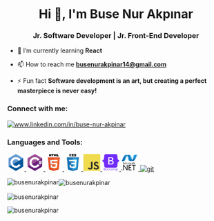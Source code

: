<h1 align="center">Hi 👋, I'm Buse Nur Akpınar</h1>
<h3 align="center">Jr. Software Developer | Jr. Front-End Developer</h3>


- 🌱 I’m currently learning **React**

- 📫 How to reach me **busenurakpinar14@gmail.com**

- ⚡ Fun fact **Software development is an art, but creating a perfect masterpiece is never easy!**

<h3 align="left">Connect with me:</h3>
<p align="left">
<a href="https://www.linkedin.com/in/buse-nur-akpinar" target="blank"><img align="center" src="https://raw.githubusercontent.com/rahuldkjain/github-profile-readme-generator/master/src/images/icons/Social/linked-in-alt.svg" alt="www.linkedin.com/in/buse-nur-akpinar" height="30" width="40" /></a>
</p>

<h3 align="left">Languages and Tools:</h3>
<p align="left"> <a href="https://www.cprogramming.com/" target="_blank" rel="noreferrer"> <img src="https://raw.githubusercontent.com/devicons/devicon/master/icons/c/c-original.svg" alt="c" width="40" height="40"/> </a> <a href="https://www.w3schools.com/cs/" target="_blank" rel="noreferrer"> <img src="https://raw.githubusercontent.com/devicons/devicon/master/icons/csharp/csharp-original.svg" alt="csharp" width="40" height="40"/> </a> <a href="https://www.w3.org/html/" target="_blank" rel="noreferrer"> <img src="https://raw.githubusercontent.com/devicons/devicon/master/icons/html5/html5-original-wordmark.svg" alt="html5" width="40" height="40"/> </a> <a href="https://www.w3schools.com/css/" target="_blank" rel="noreferrer"> <img src="https://raw.githubusercontent.com/devicons/devicon/master/icons/css3/css3-original-wordmark.svg" alt="css3" width="40" height="40"/> </a> <a href="https://developer.mozilla.org/en-US/docs/Web/JavaScript" target="_blank" rel="noreferrer"> <img src="https://raw.githubusercontent.com/devicons/devicon/master/icons/javascript/javascript-original.svg" alt="javascript" width="40" height="40"/> </a> <a href="https://getbootstrap.com/" target="_blank" rel="noreferrer"> <img src="https://raw.githubusercontent.com/devicons/devicon/master/icons/bootstrap/bootstrap-plain-wordmark.svg" alt="bootstrap" width="40" height="40"/> </a> <a href="https://dotnet.microsoft.com/" target="_blank" rel="noreferrer"> <img src="https://raw.githubusercontent.com/devicons/devicon/master/icons/dot-net/dot-net-original-wordmark.svg" alt="dotnet" width="40" height="40"/> </a> <a href="https://git-scm.com/" target="_blank" rel="noreferrer"> <img src="https://www.vectorlogo.zone/logos/git-scm/git-scm-icon.svg" alt="git" width="40" height="40"/> </a> </p>

<p><img align="left" src="https://github-readme-stats.vercel.app/api/top-langs?username=busenurakpinar&show_icons=true&locale=tr&layout=compact" alt="busenurakpinar" /></p>

<p> <img align="center" src="https://github-readme-stats.vercel.app/api?username=busenurakpinar&show_icons=true&locale=tr" alt="busenurakpinar" /></p>

<p><img align="center" src="https://github-readme-streak-stats.herokuapp.com/?user=busenurakpinar&" alt="busenurakpinar" /></p>


<p align="left"> <img src="https://komarev.com/ghpvc/?username=busenurakpinar&label=Profile%20views&color=0e75b6&style=flat" alt="busenurakpinar" /> </p>
